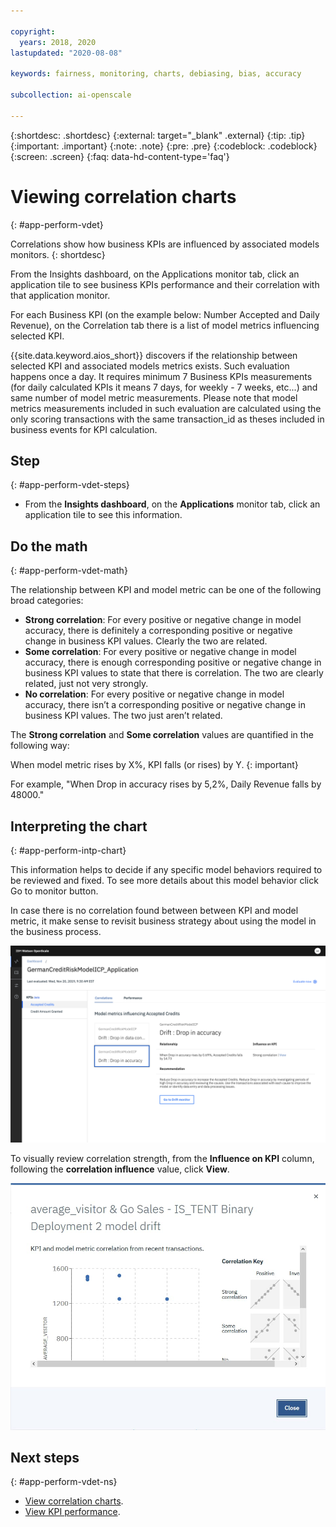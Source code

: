 ```yaml
---

copyright:
  years: 2018, 2020
lastupdated: "2020-08-08"

keywords: fairness, monitoring, charts, debiasing, bias, accuracy

subcollection: ai-openscale

---
```


{:shortdesc: .shortdesc}
{:external: target="_blank" .external}
{:tip: .tip}
{:important: .important}
{:note: .note}
{:pre: .pre}
{:codeblock: .codeblock}
{:screen: .screen}
{:faq: data-hd-content-type='faq'}

# Viewing correlation charts
{: #app-perform-vdet}

Correlations show how business KPIs are influenced by associated models monitors. 
{: shortdesc}

From the Insights dashboard, on the Applications monitor tab, click an application tile to see business KPIs performance and their correlation with that application monitor.

For each Business KPI (on the example below: Number Accepted and Daily Revenue), on the Correlation tab there is a list of model metrics influencing selected KPI.

{{site.data.keyword.aios_short}} discovers if the relationship between selected KPI and associated models metrics exists. Such evaluation happens once a day. It requires minimum 7 Business KPIs measurements (for daily calculated KPIs it means 7 days, for weekly - 7 weeks, etc...) and same number of model metric measurements. Please note that model metrics measurements included in such evaluation are calculated using the only scoring transactions with the same transaction_id as theses included in business events for KPI calculation.

## Step
{: #app-perform-vdet-steps}

- From the **Insights dashboard**, on the **Applications** monitor tab, click an application tile to see this information.

## Do the math
{: #app-perform-vdet-math}

The relationship between KPI and model metric can be one of the following broad categories:

- **Strong correlation**: For every positive or negative change in model accuracy, there is definitely a corresponding positive or negative change in business KPI values. Clearly the two are related. 
- **Some correlation**: For every positive or negative change in model accuracy, there is enough corresponding positive or negative change in business KPI values to state that there is correlation. The two are clearly related, just not very strongly. 
- **No correlation**: For every positive or negative change in model accuracy, there isn’t a corresponding positive or negative change in business KPI values. The two just aren’t related.

The **Strong correlation** and **Some correlation** values are quantified in the following way:

When model metric rises by X%, KPI falls (or rises) by Y.
{: important}

For example, "When Drop in accuracy rises by 5,2%, Daily  Revenue falls by 48000." 


## Interpreting the chart
{: #app-perform-intp-chart}

This information helps to decide if any specific model behaviors required to be reviewed and fixed. To see more details about this model behavior click Go to monitor  button.

In case there is no correlation found between between KPI and model metric, it make sense to revisit business strategy about using the model in the business process.

![data drift shows a drop in accuracy while the corresponding daily revenue metric also shows a negative trend](images/wos-strong-correlation.png)

To visually review correlation strength, from the **Influence on KPI** column, following the **correlation influence** value, click **View**.

![a scatter plot shows a cluster of data points that corresond to the drop in accuracy while the corresponding daily revenue metric also shows a negative trend](images/wos-correlation-scatter-plot.png)

## Next steps
{: #app-perform-vdet-ns}

- [View correlation charts](/docs/ai-openscale?topic=ai-openscale-app-perform-vdet).
- [View KPI performance](/docs/ai-openscale?topic=ai-openscale-it-appkpi-vdet).
